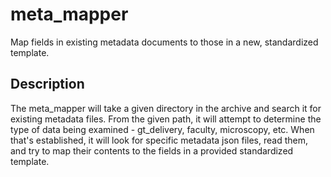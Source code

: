 # meta_mapper
Map fields in existing metadata documents to those in a new, standardized template.

## Description
The meta_mapper will take a given directory in the archive and search it for existing metadata files. From the given path, it will attempt to determine the type of data being examined - gt_delivery, faculty, microscopy, etc. When that's established, it will look for specific metadata json files, read them, and try to map their contents to the fields in a provided standardized template. 
